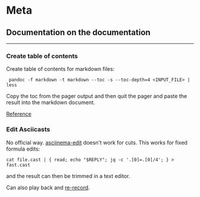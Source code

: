 # Meta
## Documentation on the documentation

---

### Create table of contents

Create table of contents for markdown files:

     pandoc -f markdown -t markdown --toc -s --toc-depth=4 <INPUT_FILE> | less

Copy the toc from the pager output and then quit the pager and paste the result into the markdown document.

[Reference](https://stackoverflow.com/a/70102538/3697870)


### Edit Asciicasts

No official way. [asciinema-edit](https://github.com/cirocosta/asciinema-edit) doesn't work for cuts. This works for fixed formula edits:

    cat file.cast | { read; echo "$REPLY"; jq -c '.[0]=.[0]/4'; } > fast.cast

and the result can then be trimmed in a text editor.

Can also play back and [re-record](https://stackoverflow.com/a/57636493/3697870).
